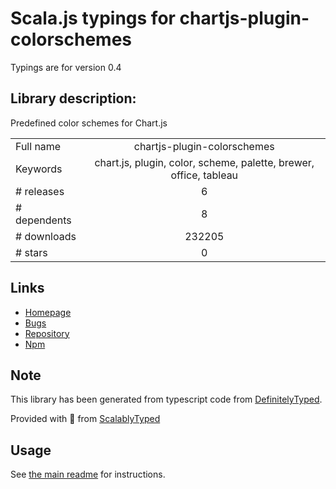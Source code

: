 
# Scala.js typings for chartjs-plugin-colorschemes

Typings are for version 0.4

## Library description:
Predefined color schemes for Chart.js

|                    |                 |
| ------------------ | :-------------: |
| Full name          | chartjs-plugin-colorschemes |
| Keywords           | chart.js, plugin, color, scheme, palette, brewer, office, tableau |
| # releases         | 6 |
| # dependents       | 8 |
| # downloads        | 232205 |
| # stars            | 0 |

## Links
- [Homepage](https://nagix.github.io/chartjs-plugin-colorschemes)
- [Bugs](https://github.com/nagix/chartjs-plugin-colorschemes/issues)
- [Repository](https://github.com/nagix/chartjs-plugin-colorschemes)
- [Npm](https://www.npmjs.com/package/chartjs-plugin-colorschemes)
    


## Note
This library has been generated from typescript code from [DefinitelyTyped](https://definitelytyped.org).

Provided with :purple_heart: from [ScalablyTyped](https://github.com/oyvindberg/ScalablyTyped)

## Usage
See [the main readme](../../readme.md) for instructions.


